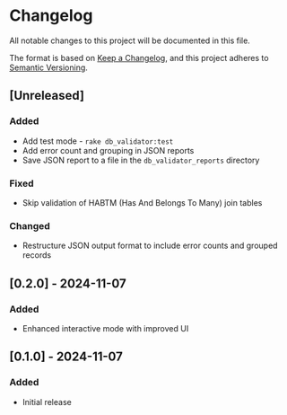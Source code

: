 # Changelog

All notable changes to this project will be documented in this file.

The format is based on [Keep a Changelog](https://keepachangelog.com/en/1.0.0/),
and this project adheres to [Semantic Versioning](https://semver.org/spec/v2.0.0.html).

## [Unreleased]

### Added
- Add test mode - `rake db_validator:test`
- Add error count and grouping in JSON reports
- Save JSON report to a file in the `db_validator_reports` directory

### Fixed
- Skip validation of HABTM (Has And Belongs To Many) join tables

### Changed
- Restructure JSON output format to include error counts and grouped records

## [0.2.0] - 2024-11-07

### Added
- Enhanced interactive mode with improved UI

## [0.1.0] - 2024-11-07

### Added
- Initial release
